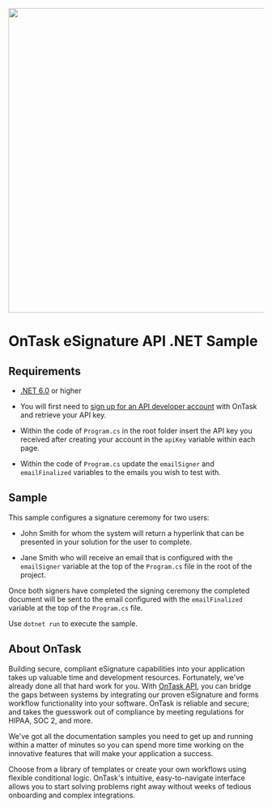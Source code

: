 [<img src="https://s3.amazonaws.com/usdphosting.accusoft-ontask/wp-content/uploads/Ontask-API-Logo-2.png.webp" width="600"/>](https://www.ontask.io/solutions/ontask-api/)

# OnTask eSignature API .NET Sample

## Requirements

- [.NET 6.0](https://dotnet.microsoft.com/en-us/download/dotnet/6.0) or higher

- You will first need to [sign up for an API developer account](https://app.ontask.io/signup?source=eSigApi) with OnTask and retrieve your API key.

- Within the code of `Program.cs` in the root folder insert the API key you received after creating your account in the `apiKey` variable within each page.

- Within the code of `Program.cs` update the `emailSigner` and `emailFinalized` variables to the emails you wish to test with.

## Sample

This sample configures a signature ceremony for two users:

- John Smith for whom the system will return a hyperlink that can be presented in your solution for the user to complete.  

- Jane Smith who will receive an email that is configured with the `emailSigner` variable at the top of the `Program.cs` file in the root of the project.

Once both signers have completed the signing ceremony the completed document will be sent to the email configured with the `emailFinalized` variable at the top of the `Program.cs` file.

Use `dotnet run` to execute the sample.

## About OnTask

Building secure, compliant eSignature capabilities into your application takes up valuable time and development resources. Fortunately, we've already done all that hard work for you. With [OnTask API](https://www.ontask.io/solutions/ontask-api/), you can bridge the gaps between systems by integrating our proven eSignature and forms workflow functionality into your software. OnTask is reliable and secure; and takes the guesswork out of compliance by meeting regulations for HIPAA, SOC 2, and more. 

We've got all the documentation samples you need to get up and running within a matter of minutes so you can spend more time working on the innovative features that will make your application a success.

Choose from a library of templates or create your own workflows using flexible conditional logic. OnTask's intuitive, easy-to-navigate interface allows you to start solving problems right away without weeks of tedious onboarding and complex integrations.
